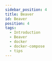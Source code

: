 ```yaml
---
sidebar_position: 4
title: Beaver
id: Beaver
position: 4
tags:
  - Introduction
  - Beaver
  - docker
  - docker-compose
  - tips
---
```

